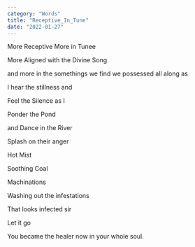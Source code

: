 ```yaml
---
category: "Words" 
title: "Receptive_In_Tune"
date: "2022-01-27"
---
```


More Receptive More in Tunee 

More Aligned with the Divine Song 

and more in the somethings we find we possessed all along as 

I hear the stillness and

Feel the Silence as I

Ponder the Pond 

and Dance in the River 

Splash on their anger 

Hot Mist 

Soothing Coal 

Machinations 

Washing out the infestations 

That looks infected sir 

Let it go 

You became the healer now in your whole soul. 